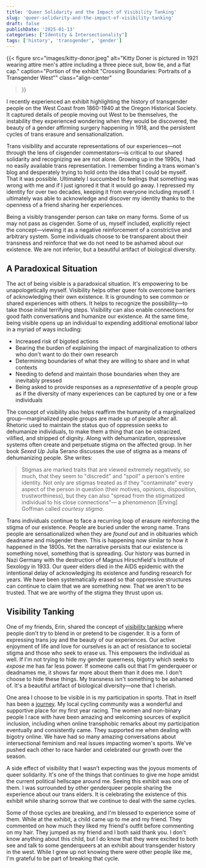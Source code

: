 ```yaml
---
title: 'Queer Solidarity and the Impact of Visibility Tanking'
slug: 'queer-solidarity-and-the-impact-of-visibility-tanking'
draft: false
publishDate: '2025-01-13'
categories: ["Identity & Intersectionality"]
tags: ['history', 'transgender', 'gender']
---
```

{{< figure
  src="images/kitty-donor.jpeg"
  alt="Kitty Doner is pictured in 1921 wearing attire men's attire including a three piece suit, bow tie, and a flat cap."
  caption="Portion of the exhibit \"Crossing Boundaries: Portraits of a Transgender West\""
  class="align-center"
>}}

I recently experienced an exhibit highlighting the history of transgender people on the West Coast from 1860-1940 at the Oregon Historical Society. It captured details of people moving out West to be themselves, the instability they experienced wondering when they would be discovered, the beauty of a gender affirming surgery happening in 1918, and the persistent cycles of trans erasure and sensationalization.

Trans visibility and accurate representations of our experiences—not through the lens of cisgender commentators—is critical to our shared solidarity and recognizing we are not alone. Growing up in the 1990s, I had no easily available trans representation. I remember finding a trans woman's blog and desperately trying to hold onto the idea that I could be myself. That it was possible. Ultimately I succumbed to feelings that something was wrong with me and if I just ignored it that it would go away. I repressed my identity for over two decades, keeping it from everyone including myself. I ultimately was able to acknowledge and discover my identity thanks to the openness of a friend sharing her experiences.

Being a visibly transgender person can take on many forms. Some of us may not pass as cisgender. Some of us, myself included, explicitly reject the concept—viewing it as a negative reinforcement of a constrictive and arbitrary system. Some individuals choose to be transparent about their transness and reinforce that we do not need to be ashamed about our existence. We are not inferior, but a beautiful artifact of biological diversity.

## A Paradoxical Situation

The act of being visible is a paradoxical situation. It's empowering to be unapologetically myself. Visibility helps other queer folx overcome barriers of acknowledging their own existence. It is grounding to see common or shared experiences with others. It helps to recognize the possibility—to take those initial terrifying steps. Visibility can also enable connections for good faith conversations and humanize our existence. At the same time, being visible opens up an individual to expending additional emotional labor in a myriad of ways including:

* Increased risk of bigoted actions
* Bearing the burden of explaining the impact of marginalization to others who don't want to do their own research
* Determining boundaries of what they are willing to share and in what contexts
* Needing to defend and maintain those boundaries when they are inevitably pressed
* Being asked to provide responses as a _representative_ of a people group as if the diversity of many experiences can be captured by one or a few individuals

The concept of visibility also helps reaffirm the humanity of a marginalized group—marginalized people groups are made up of people after all. Rhetoric used to maintain the status quo of oppression seeks to dehumanize individuals, to make them a thing that can be ostracized, vilified, and stripped of dignity. Along with dehumanization, oppressive systems often create and perpetuate stigma on the affected group. In her book _Sexed Up_ Julia Serano discusses the use of stigma as a means of dehumanizing people. She writes:

> Stigmas are marked traits that are viewed extremely negatively, so much, that they seem to "discredit" and "spoil" a person's entire identity. Not only are stigmas treated as if they "contaminate" every aspect of the person in question (their motives, opinions, disposition, trustworthiness), but they can also "spread from the stigmatized individual to his close connections"— a phenomenon [Erving] Goffman called _courtesy stigma_.

Trans individuals continue to face a recurring loop of erasure reinforcing the stigma of our existence. People are buried under the wrong name. Trans people are sensationalized when they are _found out_ and in obituaries which deadname and misgender them. This is happening now similar to how it happened in the 1800s. Yet the narrative persists that our existence is something novel, something that is spreading. Our history was burned in Nazi Germany with the destruction of Magnus Hirschfield's Institute of Sexology in 1933. Our queer elders died in the AIDS epidemic with the intentional delay of acknowledging its existence and funding research for years. We have been systematically erased so that oppressive structures can continue to claim that we are something new. That we aren't to be trusted. That we are worthy of the stigma they thrust upon us.

## Visibility Tanking

One of my friends, Erin, shared the concept of [visibility tanking](https://humankibble.com/posts/visibility-tanking/) where people don't try to blend in or pretend to be cisgender. It is a form of expressing trans joy and the beauty of our experiences. Our active enjoyment of life and love for ourselves is an act of resistance to societal stigma and those who seek to erase us. This empowers the individual as well. If I'm not trying to hide my gender queerness, bigotry which seeks to _expose_ me has far less power. If someone calls out that I'm genderqueer or deadnames me, it shows far more about them than it does me. I don't choose to hide these things. My transness isn't something to be ashamed of. It's a beautiful artifact of biological diversity—one that I cherish.

One area I choose to be visible in is my participation in sports. That in itself has been a [journey](/posts/how-allyship-shaped-my-participation). My local cycling community was a wonderful and supportive place for my first year racing. The women and non-binary people I race with have been amazing and welcoming sources of explicit inclusion, including when online transphobic remarks about my participation eventually and consistently came. They supported me when dealing with bigotry online. We have had so many amazing conversations about intersectional feminism and real issues impacting women's sports. We've pushed each other to race harder and celebrated our growth over the season.

A side effect of visibility that I wasn't expecting was the joyous moments of queer solidarity. It's one of the things that continues to give me hope amidst the current political hellscape around me. Seeing this exhibit was one of them. I was surrounded by other genderqueer people sharing the experience about our trans elders. It is celebrating the existence of this exhibit while sharing sorrow that we continue to deal with the same cycles.

Some of those cycles are breaking, and I'm blessed to experience some of them. While at the exhibit, a child came up to me and my friend. They commented on how much they liked my friend's outfit before commenting on my hair. They jumped as my friend and I both said thank you. I don't know anything about this child, but I do know that they were excited to both see and talk to some genderqueers at an exhibit about transgender history in the west. While I grew up not knowing there were other people like me, I'm grateful to be part of breaking that cycle.
